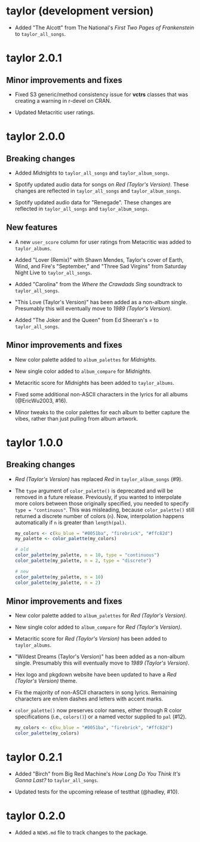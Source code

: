 # taylor (development version)

* Added "The Alcott" from The National's *First Two Pages of Frankenstein* to `taylor_all_songs`.

# taylor 2.0.1

## Minor improvements and fixes

* Fixed S3 generic/method consistency issue for **vctrs** classes that was creating a warning in r-devel on CRAN.

* Updated Metacritic user ratings.

# taylor 2.0.0

## Breaking changes

* Added *Midnights* to `taylor_all_songs` and `taylor_album_songs`.

* Spotify updated audio data for songs on *Red (Taylor's Version)*.
  These changes are reflected in `taylor_all_songs` and `taylor_album_songs`.

* Spotify updated audio data for "Renegade".
  These changes are reflected in `taylor_all_songs` and `taylor_album_songs`.

## New features
  
* A new `user_score` column for user ratings from Metacritic was added to `taylor_albums`.

* Added "Lover (Remix)" with Shawn Mendes, Taylor's cover of Earth, Wind, and Fire's "September," and "Three Sad Virgins" from Saturday Night Live to `taylor_all_songs`.

* Added "Carolina" from the *Where the Crawdads Sing* soundtrack to `taylor_all_songs`.

* "This Love (Taylor's Version)" has been added as a non-album single.
  Presumably this will eventually move to *1989 (Taylor's Version)*.
  
* Added "The Joker and the Queen" from Ed Sheeran's *=* to `taylor_all_songs`.

## Minor improvements and fixes
  
* New color palette added to `album_palettes` for *Midnights*.

* New single color added to `album_compare` for *Midnights*.

* Metacritic score for *Midnights* has been added to
  `taylor_albums`.

* Fixed some additional non-ASCII characters in the lyrics for all albums (@EricWu2003, #16).

* Minor tweaks to the color palettes for each album to better capture the vibes,
  rather than just pulling from album artwork.

# taylor 1.0.0

## Breaking changes

* *Red (Taylor's Version)* has replaced *Red* in `taylor_album_songs` (#9).

* The `type` argument of `color_palette()` is deprecated and will be removed in
  a future release. Previously, if you wanted to interpolate more colors between
  those originally specified, you needed to specify `type = "continuous"`. This
  was misleading, because `color_palette()` still returned a discrete number of
  colors (`n`). Now, interpolation happens automatically if `n` is greater than
  `length(pal)`.
  
  ```r
  my_colors <- c(ku_blue = "#0051ba", "firebrick", "#ffc82d")
  my_palette <- color_palette(my_colors)
  
  # old
  color_palette(my_palette, n = 10, type = "continuous")
  color_palette(my_palette, n = 2, type = "discrete")
  
  # new
  color_palette(my_palette, n = 10)
  color_palette(my_palette, n = 2)
  ```

## Minor improvements and fixes

* New color palette added to `album_palettes` for *Red (Taylor's Version)*.

* New single color added to `album_compare` for *Red (Taylor's Version)*.

* Metacritic score for *Red (Taylor's Version)* has been added to
  `taylor_albums`.

* "Wildest Dreams (Taylor's Version)" has been added as a non-album single.
  Presumably this will eventually move to *1989 (Taylor's Version)*.
  
* Hex logo and pkgdown website have been updated to have a
  *Red (Taylor's Version)* theme.

* Fix the majority of non-ASCII characters in song lyrics. Remaining characters
  are en/em dashes and letters with accent marks.

* `color_palette()` now preserves color names, either through R color
  specifications (i.e., `colors()`) or a named vector supplied to `pal` (#12).
  
  ```r
  my_colors <- c(ku_blue = "#0051ba", "firebrick", "#ffc82d")
  color_palette(my_colors)
  ```

# taylor 0.2.1

* Added "Birch" from Big Red Machine's *How Long Do You Think It's Gonna Last?*
  to `taylor_all_songs`.

* Updated tests for the upcoming release of testthat (@hadley, #10).

# taylor 0.2.0

* Added a `NEWS.md` file to track changes to the package.
